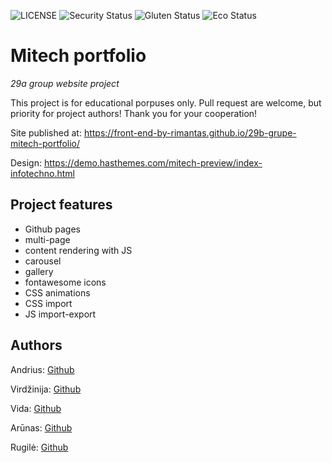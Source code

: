 ![LICENSE](https://img.shields.io/badge/license-MIT-blue.svg?style=flat-square)
![Security Status](https://img.shields.io/security-headers?label=Security&url=https%3A%2F%2Fgithub.com&style=flat-square)
![Gluten Status](https://img.shields.io/badge/Gluten-Free-green.svg)
![Eco Status](https://img.shields.io/badge/ECO-Friendly-green.svg)

# Mitech portfolio

_29a group website project_

This project is for educational porpuses only. Pull request are welcome, but priority for project authors! Thank you for your cooperation!

Site published at: https://front-end-by-rimantas.github.io/29b-grupe-mitech-portfolio/

Design: https://demo.hasthemes.com/mitech-preview/index-infotechno.html

## Project features

- Github pages
- multi-page
- content rendering with JS
- carousel
- gallery
- fontawesome icons
- CSS animations
- CSS import
- JS import-export

## Authors

Andrius: [Github](https://github.com/AndriusS0316)

Virdžinija: [Github](https://github.com/VirdzinijaG)

Vida: [Github](https://github.com/Vida011)

Arūnas: [Github](https://github.com/Dovaras)

Rugilė: [Github](https://github.com/rugile33)
